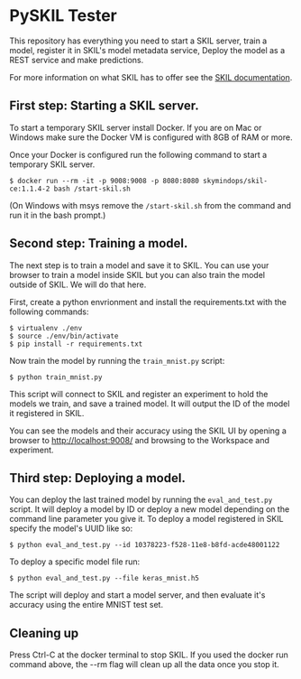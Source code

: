 # PySKIL Tester

This repository has everything you need to start a SKIL server, train a model, register it in SKIL's model metadata service, Deploy the model as a REST service and make predictions.

For more information on what SKIL has to offer see the [SKIL documentation](https://docs.skymind.ai).

## First step: Starting a SKIL server.

To start a temporary SKIL server install Docker.  If you are on Mac or Windows make sure the Docker VM is configured with 8GB of RAM or more.

Once your Docker is configured run the following command to start a temporary SKIL server.

    $ docker run --rm -it -p 9008:9008 -p 8080:8080 skymindops/skil-ce:1.1.4-2 bash /start-skil.sh

(On Windows with msys remove the `/start-skil.sh` from the command and run it in the bash prompt.)

## Second step: Training a model.

The next step is to train a model and save it to SKIL.  You can use your browser to train a model inside SKIL but you can also train the model outside of SKIL.  We will do that here.

First, create a python envrionment and install the requirements.txt with the following commands:

    $ virtualenv ./env
    $ source ./env/bin/activate
    $ pip install -r requirements.txt

Now train the model by running the `train_mnist.py` script:

    $ python train_mnist.py

This script will connect to SKIL and register an experiment to hold the models we train, and save a trained model.  It will output the ID of the model it registered in SKIL.

You can see the models and their accuracy using the SKIL UI by opening a browser to [http://localhost:9008/](http://localhost:9008) and browsing to the Workspace and experiment.

## Third step: Deploying a model.

You can deploy the last trained model by running the `eval_and_test.py` script.  It will deploy a model by ID or deploy a new model depending on the command line parameter you give it.  To deploy a model registered in SKIL specify the model's UUID like so:

    $ python eval_and_test.py --id 10378223-f528-11e8-b8fd-acde48001122

To deploy a specific model file run:

    $ python eval_and_test.py --file keras_mnist.h5

The script will deploy and start a model server, and then evaluate it's accuracy using the entire MNIST test set.

## Cleaning up

Press Ctrl-C at the docker terminal to stop SKIL.  If you used the docker run command above, the --rm flag will clean up all the data once you stop it.